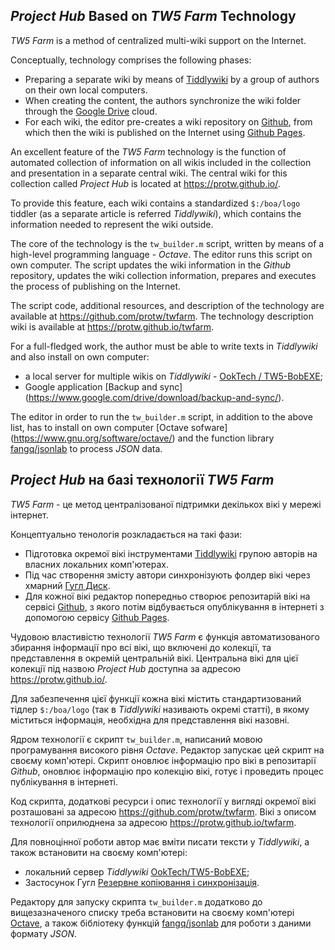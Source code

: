 ## *Project Hub* Based on *TW5 Farm* Technology

*TW5 Farm* is a method of centralized multi-wiki support on the Internet.

Conceptually, technology comprises the following phases:

* Preparing a separate wiki by means of [Tiddlywiki](https://tiddlywiki.com/) by a group of authors on their own local computers.
* When creating the content, the authors synchronize the wiki folder through the [Google Drive](https://drive.google.com/) cloud.
* For each wiki, the editor pre-creates a wiki repository on [Github](https://github.com/), from which then the wiki is published on the Internet using [Github Pages](https://pages.github.com/).

An excellent feature of the *TW5 Farm* technology is the function of automated collection of information on all wikis included in the collection and presentation in a separate central wiki. The central wiki for this collection called *Project Hub* is located at https://protw.github.io/.

To provide this feature, each wiki contains a standardized `$:/boa/logo` tiddler (as a separate article is referred *Tiddlywiki*), which contains the information needed to represent the wiki outside.

The core of the technology is the `tw_builder.m` script, written by means of a high-level programming language -  *Octave*. The editor runs this script on own computer. The script updates the wiki information in the *Github* repository, updates the wiki collection information, prepares and executes the process of publishing on the Internet.

The script code, additional resources, and description of the technology are available at https://github.com/protw/twfarm. The technology description wiki is available at https://protw.github.io/twfarm.

For a full-fledged work, the author must be able to write texts in *Tiddlywiki* and also install on own computer:

* a local server for multiple wikis on *Tiddlywiki* - [OokTech / TW5-BobEXE](https://github.com/OokTech/TW5-BobEXE);
* Google application [Backup and sync] (https://www.google.com/drive/download/backup-and-sync/).

The editor in order to run the `tw_builder.m` script, in addition to the above list, has to install on own computer [Octave sofware] (https://www.gnu.org/software/octave/) and the function library [fangq/jsonlab](https://github.com/fangq/jsonlab) to process *JSON* data.

## *Project Hub* на базі технології *TW5 Farm*

*TW5 Farm* - це метод централізованої підтримки декількох вікі у мережі інтернет.

Концептуально тенологія розкладається на такі фази:

* Підготовка окремої вікі інструментами [Tiddlywiki](https://tiddlywiki.com/) групою авторів на власних локальних комп'ютерах. 
* Під час створення змісту автори синхронізують фолдер вікі через хмарний [Гугл Диск](https://drive.google.com/).
* Для кожної вікі редактор попередньо створює репозитарій вікі на сервісі [Github](https://github.com/), з якого потім відбувається опублікування в інтернеті з допомогою сервісу [Github Pages](https://pages.github.com/).

Чудовою властивістю технології *TW5 Farm* є функція автоматизованого збирання інформації про всі вікі, що включені до колекції, та представлення в окремій центральній вікі. Центральна вікі для цієї колекції під назвою *Project Hub* доступна за адресою https://protw.github.io/.

Для забезпечення цієї функції кожна вікі містить стандартизований тідлер `$:/boa/logo` (так в *Tiddlywiki* називають окремі статті), в якому міститься інформація, необхідна для представлення вікі назовні.

Ядром технології є скрипт `tw_builder.m`, написаний мовою програмування високого рівня *Octave*. Редактор запускає цей скрипт на своєму комп'ютері. Скрипт оновлює інформацію про вікі в репозитарії *Github*, оновлює інформацію про колекцію вікі, готує і проведить процес публікування в інтернеті.

Код скрипта, додаткові ресурси і опис технології у вигляді окремої вікі розташовані за адресою https://github.com/protw/twfarm. Вікі з описом технології оприлюднена за адресою https://protw.github.io/twfarm.

Для повноцінної роботи автор має вміти писати тексти у *Tiddlywiki*, а також встановити на своєму комп'ютері:

* локальний сервер *Tiddlywiki* [OokTech/TW5-BobEXE](https://github.com/OokTech/TW5-BobEXE);
* Застосунок Гугл [Резервне копіювання і синхронізація](https://www.google.com/intl/uk_ALL/drive/).

Редактору для запуску скрипта `tw_builder.m` додатково до вищезазначеного списку треба встановити на своєму комп'ютері [Octave](https://www.gnu.org/software/octave/), а також бібліотеку функцій [fangq/jsonlab](https://github.com/fangq/jsonlab) для роботи з даними формату *JSON*.
